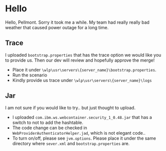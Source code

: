 # Hello
Hello, Pellmont. Sorry it took me a while.  My team had really really bad weather that caused power outage for a long time. 

## Trace 
I uploaded `bootstrap.properties` that has the trace option we would like you to provide us.
Then our dev will review and hopefully approve the merge! 
- Place it under `\wlp\usr\servers\{server_name}\bootstrap.properties`. 
- Run the scenario
- Kindly provide us trace under `\wlp\usr\servers\{server_name}\logs`

## Jar 
I am not sure if you would like to try.. but just thought to upload. 
- I uploaded `com.ibm.ws.webcontainer.security_1_0.48.jar` that has a switch to not to add the hashtable. 
- The code change can be checked in `WebProviderAuthenticatorHelper.jad`, which is not elegant code.. 
- To turn on/off, please see `jvm.options`. Please place it under the same directory where `sever.xml` and `bootstrap.properties` are.  
